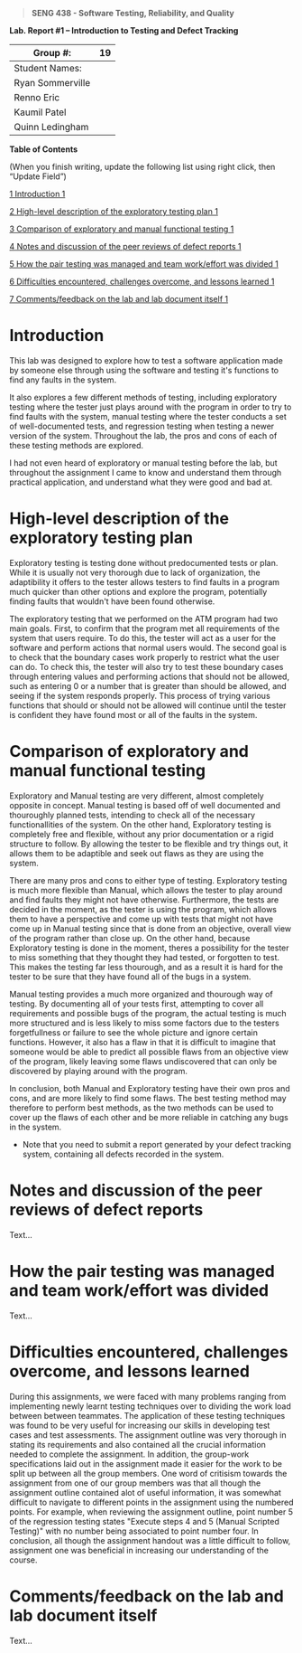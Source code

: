 >   **SENG 438 - Software Testing, Reliability, and Quality**

**Lab. Report \#1 – Introduction to Testing and Defect Tracking**

| Group \#:       |19 |
|-----------------|---|
| Student Names:  |   |
| Ryan Sommerville|   |
| Renno Eric      |   |
| Kaumil Patel    |   |
| Quinn Ledingham |   |

**Table of Contents**

(When you finish writing, update the following list using right click, then
“Update Field”)

[1 Introduction	1](#_Toc439194677)

[2 High-level description of the exploratory testing plan	1](#_Toc439194678)

[3 Comparison of exploratory and manual functional testing	1](#_Toc439194679)

[4 Notes and discussion of the peer reviews of defect reports	1](#_Toc439194680)

[5 How the pair testing was managed and team work/effort was
divided	1](#_Toc439194681)

[6 Difficulties encountered, challenges overcome, and lessons
learned	1](#_Toc439194682)

[7 Comments/feedback on the lab and lab document itself	1](#_Toc439194683)

# Introduction


This lab was designed to explore how to test a software application made by someone else
through using the software and testing it's functions to find any faults in the system.

It also explores a few different methods of testing, including exploratory testing where
the tester just plays around with the program in order to try to find faults with the system,
manual testing where the tester conducts a set of well-documented tests, and regression testing
when testing a newer version of the system. Throughout the lab, the pros and cons of each of
these testing methods are explored. 

I had not even heard of exploratory or manual testing
before the lab, but throughout the assignment I came to know and understand them through
practical application, and understand what they were good and bad at.

# High-level description of the exploratory testing plan

Exploratory testing is testing done without predocumented tests or plan. While it
is usually not very thorough due to lack of organization, the adaptibility it offers
to the tester allows testers to find faults in a program much quicker than other options
and explore the program, potentially finding faults that wouldn't have been found otherwise.

The exploratory testing that we performed on the ATM program had two main goals. First, to
confirm that the program met all requirements of the system that users require. To do this,
the tester will act as a user for the software and perform actions that normal users would.
The second goal is to check that the boundary cases work properly to restrict what the user
can do. To check this, the tester will also try to test these boundary cases through entering
values and performing actions that should not be allowed, such as entering 0 or a number that
is greater than should be allowed, and seeing if the system responds properly. This process
of trying various functions that should or should not be allowed will continue until the
tester is confident they have found most or all of the faults in the system.

# Comparison of exploratory and manual functional testing

Exploratory and Manual testing are very different, almost completely opposite in concept.
Manual testing is based off of well documented and thouroughly planned tests, intending to
check all of the necessary functionallities of the system. On the other hand, Exploratory
testing is completely free and flexible, without any prior documentation or a rigid structure
to follow. By allowing the tester to be flexible and try things out, it allows them to be 
adaptible and seek out flaws as they are using the system.

There are many pros and cons to either type of testing. Exploratory testing is much more
flexible than Manual, which allows the tester to play around and find faults they might
not have otherwise. Furthermore, the tests are decided in the moment, as the tester is
using the program, which allows them to have a perspective and come up with tests that
might not have come up in Manual testing since that is done from an objective, overall
view of the program rather than close up. On the other hand, because Exploratory testing
is done in the moment, theres a possibility for the tester to miss something that they
thought they had tested, or forgotten to test. This makes the testing far less thourough,
and as a result it is hard for the tester to be sure that they have found all of the bugs
in a system.

Manual testing provides a much more organized and thourough way of testing. By documenting
all of your tests first, attempting to cover all requirements and possible bugs of the program,
the actual testing is much more structured and is less likely to miss some factors due to the
testers forgetfullness or failure to see the whole picture and ignore certain functions. However,
it also has a flaw in that it is difficult to imagine that someone would be able to predict all
possible flaws from an objective view of the program, likely leaving some flaws undiscovered that
can only be discovered by playing around with the program.

In conclusion, both Manual and Exploratory testing have their own pros and cons, and are more
likely to find some flaws. The best testing method may therefore to perform best methods, as
the two methods can be used to cover up the flaws of each other and be more reliable in catching
any bugs in the system.

-   Note that you need to submit a report generated by your defect tracking
    system, containing all defects recorded in the system.

# Notes and discussion of the peer reviews of defect reports

Text…

# How the pair testing was managed and team work/effort was divided 

Text…

# Difficulties encountered, challenges overcome, and lessons learned

During this assignments, we were faced with many problems ranging from implementing newly learnt testing techniques over to dividing 
the work load between between teammates. The application of these testing techniques was found to be very useful for increasing our skills
in developing test cases and test assessments. The assignment outline was very thorough in stating its requirements and also contained 
all the crucial information needed to complete the assignment. In addition, the group-work specifications laid out in the assignment 
made it easier for the work to be split up between all the group members. One word of critisism towards the assignment from one of our group members 
was that all though the assignment outline contained alot of useful information, it was somewhat difficult to navigate to different points 
in the assignment using the numbered points. For example, when reviewing the assignment outline, point number 5 of the regression testing 
states "Execute steps 4 and 5 (Manual Scripted Testing)" with no number being associated to point number four. In conclusion, all though the 
assignment handout was a little difficult to follow, assignment one was beneficial in increasing our understanding of the course. 


# Comments/feedback on the lab and lab document itself

Text…

